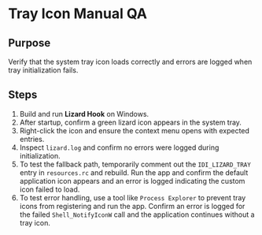 # Tray Icon Manual QA

## Purpose
Verify that the system tray icon loads correctly and errors are logged when tray initialization fails.

## Steps
1. Build and run **Lizard Hook** on Windows.
2. After startup, confirm a green lizard icon appears in the system tray.
3. Right-click the icon and ensure the context menu opens with expected entries.
4. Inspect `lizard.log` and confirm no errors were logged during initialization.
5. To test the fallback path, temporarily comment out the `IDI_LIZARD_TRAY` entry in `resources.rc` and rebuild. Run the app and confirm the default application icon appears and an error is logged indicating the custom icon failed to load.
6. To test error handling, use a tool like `Process Explorer` to prevent tray icons from registering and run the app. Confirm an error is logged for the failed `Shell_NotifyIconW` call and the application continues without a tray icon.
